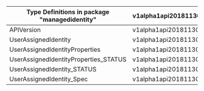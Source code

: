 | Type Definitions in package "managedidentity" | v1alpha1api20181130 | v1beta20181130 |
|-----------------------------------------------|---------------------|----------------|
| APIVersion                                    | v1alpha1api20181130 | v1beta20181130 |
| UserAssignedIdentity                          | v1alpha1api20181130 | v1beta20181130 |
| UserAssignedIdentityProperties                | v1alpha1api20181130 | v1beta20181130 |
| UserAssignedIdentityProperties_STATUS         | v1alpha1api20181130 | v1beta20181130 |
| UserAssignedIdentity_STATUS                   | v1alpha1api20181130 | v1beta20181130 |
| UserAssignedIdentity_Spec                     | v1alpha1api20181130 | v1beta20181130 |
